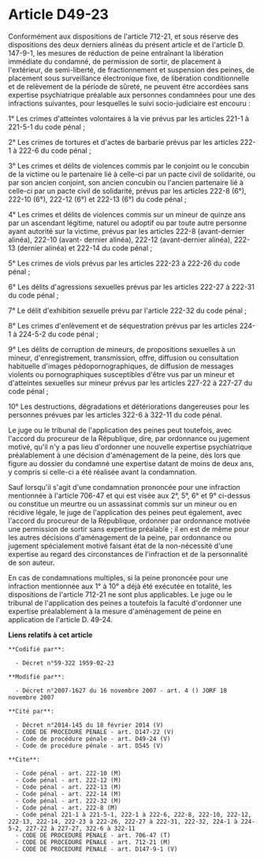 # Article D49-23

Conformément aux dispositions de l'article 712-21, et sous réserve des dispositions des deux derniers alinéas du présent
article et de l'article D. 147-9-1, les mesures de réduction de peine entraînant la libération immédiate du condamné, de
permission de sortir, de placement à l'extérieur, de semi-liberté, de fractionnement et suspension des peines, de placement
sous surveillance électronique fixe, de libération conditionnelle et de relèvement de la période de sûreté, ne peuvent être
accordées sans expertise psychiatrique préalable aux personnes condamnées pour une des infractions suivantes, pour lesquelles
le suivi socio-judiciaire est encouru :

1° Les crimes d'atteintes volontaires à la vie prévus par les articles 221-1 à 221-5-1 du code pénal ;

2° Les crimes de tortures et d'actes de barbarie prévus par les articles 222-1 à 222-6 du code pénal ;

3° Les crimes et délits de violences commis par le conjoint ou le concubin de la victime ou le partenaire lié à celle-ci par
un pacte civil de solidarité, ou par son ancien conjoint, son ancien concubin ou l'ancien partenaire lié à celle-ci par un
pacte civil de solidarité, prévus par les articles 222-8 (6°), 222-10 (6°), 222-12 (6°) et 222-13 (6°) du code pénal ;

4° Les crimes et délits de violences commis sur un mineur de quinze ans par un ascendant légitime, naturel ou adoptif ou par
toute autre personne ayant autorité sur la victime, prévus par les articles 222-8 (avant-dernier alinéa), 222-10 (avant-
dernier alinéa), 222-12 (avant-dernier alinéa), 222-13 (dernier alinéa) et 222-14 du code pénal ;

5° Les crimes de viols prévus par les articles 222-23 à 222-26 du code pénal ;

6° Les délits d'agressions sexuelles prévus par les articles 222-27 à 222-31 du code pénal ;

7° Le délit d'exhibition sexuelle prévu par l'article 222-32 du code pénal ;

8° Les crimes d'enlèvement et de séquestration prévus par les articles 224-1 à 224-5-2 du code pénal ;

9° Les délits de corruption de mineurs, de propositions sexuelles à un mineur, d'enregistrement, transmission, offre,
diffusion ou consultation habituelle d'images pédopornographiques, de diffusion de messages violents ou pornographiques
susceptibles d'être vus par un mineur et d'atteintes sexuelles sur mineur prévus par les articles 227-22 à 227-27 du code
pénal ;

10° Les destructions, dégradations et détériorations dangereuses pour les personnes prévues par les articles 322-6 à 322-11
du code pénal.

Le juge ou le tribunal de l'application des peines peut toutefois, avec l'accord du procureur de la République, dire, par
ordonnance ou jugement motivé, qu'il n'y a pas lieu d'ordonner une nouvelle expertise psychiatrique préalablement à une
décision d'aménagement de la peine, dès lors que figure au dossier du condamné une expertise datant de moins de deux ans, y
compris si celle-ci a été réalisée avant la condamnation.

Sauf lorsqu'il s'agit d'une condamnation prononcée pour une infraction mentionnée à l'article 706-47 et qui est visée aux 2°,
5°, 6° et 9° ci-dessus ou constitue un meurtre ou un assassinat commis sur un mineur ou en récidive légale, le juge de
l'application des peines peut également, avec l'accord du procureur de la République, ordonner par ordonnance motivée une
permission de sortir sans expertise préalable ; il en est de même pour les autres décisions d'aménagement de la peine, par
ordonnance ou jugement spécialement motivé faisant état de la non-nécessité d'une expertise au regard des circonstances de
l'infraction et de la personnalité de son auteur.

En cas de condamnations multiples, si la peine prononcée pour une infraction mentionnée aux 1° à 10° a déjà été exécutée en
totalité, les dispositions de l'article 712-21 ne sont plus applicables. Le juge ou le tribunal de l'application des peines a
toutefois la faculté d'ordonner une expertise préalablement à la mesure d'aménagement de peine en application de l'article D.
49-24.

**Liens relatifs à cet article**

	**Codifié par**:

	  - Décret n°59-322 1959-02-23

	**Modifié par**:

	  - Décret n°2007-1627 du 16 novembre 2007 - art. 4 () JORF 18 novembre 2007

	**Cité par**:

	  - Décret n°2014-145 du 18 février 2014 (V)
	  - CODE DE PROCEDURE PENALE - art. D147-22 (V)
	  - Code de procédure pénale - art. D49-24 (V)
	  - Code de procédure pénale - art. D545 (V)

	**Cite**:

	  - Code pénal - art. 222-10 (M)
	  - Code pénal - art. 222-12 (M)
	  - Code pénal - art. 222-13 (M)
	  - Code pénal - art. 222-14 (M)
	  - Code pénal - art. 222-32 (M)
	  - Code pénal - art. 222-8 (M)
	  - Code pénal 221-1 à 221-5-1, 222-1 à 222-6, 222-8, 222-10, 222-12, 222-13, 222-14, 222-23 à 222-26, 222-27 à 222-31, 222-32, 224-1 à 224-5-2, 227-22 à 227-27, 322-6 à 322-11
	  - CODE DE PROCEDURE PENALE - art. 706-47 (T)
	  - CODE DE PROCEDURE PENALE - art. 712-21 (M)
	  - CODE DE PROCEDURE PENALE - art. D147-9-1 (V)
